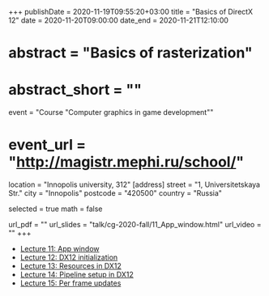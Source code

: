 +++
publishDate = 2020-11-19T09:55:20+03:00
title = "Basics of DirectX 12"
date = 2020-11-20T09:00:00
date_end = 2020-11-21T12:10:00
# abstract = "Basics of rasterization"
# abstract_short = ""
event = "Course \"Computer graphics in game development\""
# event_url = "http://magistr.mephi.ru/school/"
location = "Innopolis university, 312"
[address]
  street = "1, Universitetskaya Str."
  city = "Innopolis"
  postcode = "420500"
  country = "Russia"

selected = true
math = false

url_pdf = ""
url_slides = "talk/cg-2020-fall/11_App_window.html"
url_video = ""
+++

- [Lecture 11: App window](https://djbelyak.ru/talk/cg-2020-fall/11_App_window.html)
- [Lecture 12: DX12 initialization](https://djbelyak.ru/talk/cg-2020-fall/12_DX12_initialization.html)
- [Lecture 13: Resources in DX12](https://djbelyak.ru/talk/cg-2020-fall/13_Resources_in_DX12.html)
- [Lecture 14: Pipeline setup in DX12](https://djbelyak.ru/talk/cg-2020-fall/14_Pipeline_setup_in_DX12.html)
- [Lecture 15: Per frame updates](https://djbelyak.ru/talk/cg-2020-fall/15_Per_frame_updates.html)
